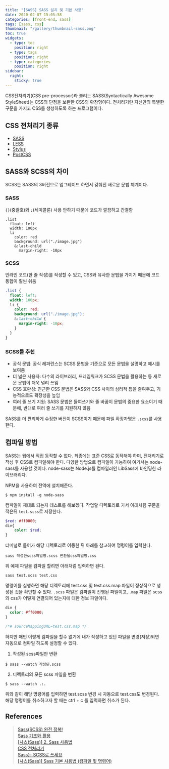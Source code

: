 ```yaml
---
title: "[SASS] SASS 설치 및 기본 사용"
date: 2020-02-07 15:05:58
categories: [front-end, sass]
tags: [sass, css]
thumbnail: "/gallery/thumbnail-sass.png"
toc: true
widgets:
  - type: toc
    position: right
  - type: tags
    position: right
  - type: categories
    position: right
sidebar:
  right:
    sticky: true
---
```


CSS전처리기(CSS pre-processor)라 불리는 SASS(Syntactically Awesome StyleSheet)는 CSS의 단점을 보완한 CSS의 확장형이다. 전처리기란 자신만의 특별한 구문을 가지고 CSS를 생성하도록 하는 프로그램이다.

<!-- more -->

## CSS 전처리기 종류
* [SASS](https://sass-lang.com/)  
* [LESS](http://lesscss.org/)  
* [Stylus](https://stylus-lang.com/)  
* [PostCSS](https://postcss.org/)

## SASS와 SCSS의 차이 
SCSS는 SASS의 3버전으로 업그레이드 하면서 갖춰진 새로운 문법 체계이다.

### SASS
`{}`(중괄호)와 `;`(세미콜론) 사용 안하기 때문에 코드가 깔끔하고 간결함

```
.list
  float: left
  width: 100px
  li
    color: red
    background: url("./image.jpg")
    &:last-child
      margin-right: -10px
```

### SCSS
인라인 코드(한 줄 작성)를 작성할 수 있고, CSS와 유사한 문법을 가지기 때문에 코드 통합이 훨씬 쉬움

```scss
.list {
  float: left;
  width: 100px;
  li {
    color: red;
    background: url("./image.jpg");
    &:last-child {
      margin-right: -10px;
    }
  }
}
```

### SCSS를 추천
* 공식 문법: 공식 레퍼런스는 SCSS 문법을 기준으로 모든 문법을 설명하고 예시를 보여줌
* 더 넓은 사용자: 다수의 라이브러리, 프레임워크가 SCSS 문법을 활용하는 등 새로운 문법이 더욱 널리 쓰임
* CSS 호환성: 친근한 CSS 문법은 SASS와 CSS 사이의 심리적 틈을 줄여주고, 기능적으로도 확장성을 높임
* 여러 줄 쓰기 지원: SASS 문법은 들여쓰기와 줄 바꿈이 문법의 중요한 요소이기 때문에, 반대로 여러 줄 쓰기를 지원하지 않음

SASS를 더 편리하게 수정한 버전이 SCSS이기 때문에 파일 확장자명은 `.scss`를 사용한다.

## 컴파일 방법
SASS는 웹에서 직접 동작할 수 없다. 최종에는 표준 CSS로 동작해야 하며, 전처리기로 작성 후 CSS로 컴파일해야 한다. 다양한 방법으로 컴파일이 가능하여 여기서는 node-sass를 사용할 것이다. node-sass는 Node.js를 컴파일러인 LibSass에 바인딩한 라이브러리다.

NPM을 사용하여 전역에 설치해준다.

```
$ npm install -g node-sass
```

컴파일이 제대로 되는지 테스트를 해보겠다. 작업할 디렉토리로 가서 아래처럼 구문을 적은뒤 `test.scss`로 저장한다.

```scss
$red: #ff0000;
div{
    color: $red;
}
```

터미널로 들어가 해당 디렉토리로 이동한 뒤 아래를 참고하여 명령어를 입력한다.

```
sass 작성한scss파일명.scss 변환될css파일명.css
```

위 예제 파일을 컴파일 할려면 아래처럼 입력하면 된다.
```
sass test.scss test.css
```

명령어를 실행하면 해당 디렉토리에 test.css 및 test.css.map 파일이 정상적으로 생성된 것을 확인할 수 있다. `.scss` 파일은 컴파일이 진행된 파일이고, `.map` 파일은 scss와 css가 어떻게 연결되어 있는지에 대한 정보 파일이다.

```css
div {
  color: #ff0000;
}

/*# sourceMappingURL=test.css.map */

```

하지만 매번 이렇게 컴파일을 할수 없기에 내가 작성하고 있던 파일을 변경(저장)되면 자동으로 컴파일 하도록 설정할 수 있다.

1. 작성된 scss파일만 변환
```
$ sass --watch 작성된.scss
```

2. 디렉토리의 모든 scss 파일을 변환
```
$ sass --watch .:.
```

위와 같이 해당 명령어를 입력하면 test.scss 변경 시 자동으로 test.css도 변경된다. 해당 명령어를 취소하고자 할 때는 ctrl + c 를 입력하면 취소가 된다.

## References
> [Sass(SCSS) 완전 정복!](https://heropy.blog/2018/01/31/sass/)  
> [Sass 기초와 활용](http://hwangsunsoo.org/lecture/src/sass_article_seminar_2017_2nd_half.html)  
> [[사스(Sass)] 2. Sass 사용법](https://recoveryman.tistory.com/277)  
> [CSS 전처리기](https://developer.mozilla.org/ko/docs/Glossary/CSS_preprocessor)  
> [Sass는 SCSS로 쓰세요](https://designmeme.github.io/ko/blog/write-sass-with-scss/)  
> [[사스(Sass)] Sass 기본 사용법 (컴파일 및 명령어)](https://i-fiction.tistory.com/9)
